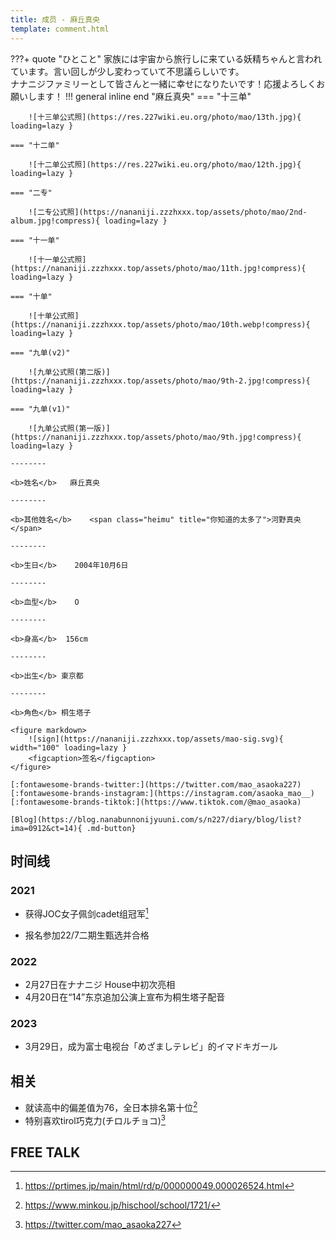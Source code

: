```yaml
---
title: 成员 - 麻丘真央
template: comment.html
---
```

???+ quote "ひとこと"
    家族には宇宙から旅行しに来ている妖精ちゃんと言われています。言い回しが少し変わっていて不思議らしいです。<br> ナナニジファミリーとして皆さんと一緒に幸せになりたいです！応援よろしくお願いします！
!!! general inline end "麻丘真央"
    === "十三单"

        ![十三单公式照](https://res.227wiki.eu.org/photo/mao/13th.jpg){ loading=lazy }

    === "十二单"

        ![十二单公式照](https://res.227wiki.eu.org/photo/mao/12th.jpg){ loading=lazy }

    === "二专"

        ![二专公式照](https://nananiji.zzzhxxx.top/assets/photo/mao/2nd-album.jpg!compress){ loading=lazy }

    === "十一单"

        ![十一单公式照](https://nananiji.zzzhxxx.top/assets/photo/mao/11th.jpg!compress){ loading=lazy }

    === "十单"

        ![十单公式照](https://nananiji.zzzhxxx.top/assets/photo/mao/10th.webp!compress){ loading=lazy }

    === "九单(v2)"

        ![九单公式照(第二版)](https://nananiji.zzzhxxx.top/assets/photo/mao/9th-2.jpg!compress){ loading=lazy }

    === "九单(v1)"

        ![九单公式照(第一版)](https://nananiji.zzzhxxx.top/assets/photo/mao/9th.jpg!compress){ loading=lazy }

    --------

    <b>姓名</b>   麻丘真央

    --------

    <b>其他姓名</b>    <span class="heimu" title="你知道的太多了">河野真央</span>

    --------

    <b>生日</b>    2004年10月6日

    --------

    <b>血型</b>    O

    --------

    <b>身高</b>  156cm

    --------

    <b>出生</b> 東京都

    --------

    <b>角色</b> 桐生塔子
  
    <figure markdown>
        ![sign](https://nananiji.zzzhxxx.top/assets/mao-sig.svg){ width="100" loading=lazy }
        <figcaption>签名</figcaption>
    </figure>

    [:fontawesome-brands-twitter:](https://twitter.com/mao_asaoka227) [:fontawesome-brands-instagram:](https://instagram.com/asaoka_mao__) [:fontawesome-brands-tiktok:](https://www.tiktok.com/@mao_asaoka)  

    [Blog](https://blog.nanabunnonijyuuni.com/s/n227/diary/blog/list?ima=0912&ct=14){ .md-button}

## 时间线
### 2021 

- 获得JOC女子佩剑cadet组冠军[^1]

- 报名参加22/7二期生甄选并合格

### 2022

- 2月27日在ナナニジ House中初次亮相
- 4月20日在“14”东京追加公演上宣布为桐生塔子配音

### 2023

- 3月29日，成为富士电视台「めざましテレビ」的イマドキガール

## 相关

- 就读高中的偏差值为76，全日本排名第十位[^2]
- 特别喜欢tirol巧克力(チロルチョコ)[^3]

## FREE TALK

<div id="dplayer"></div>


<script src="https://nananiji.zzzhxxx.top/js/md5.js"></script>
<script src="https://nananiji.zzzhxxx.top/js/hls.min.js"></script>
<script src="https://nananiji.zzzhxxx.top/js/DPlayer.min.js"></script>
<script>
    const dp = new DPlayer({
    container: document.getElementById('dplayer'),
    video: {
        url: 'https://manifest.prod.boltdns.net/manifest/v1/hls/v4/clear/4504957038001/316cb35b-a174-42c7-b517-fa3da69997a1/10s/master.m3u8?fastly_token=NjJkYTRmYWZfNzIyNDU3MDU3NzA0MWFhNjY1MjZhMDNmYWIwMTI5NjA1ZjAxOGFhMWY5ZWY2NzU3ZDU5MDE1ZjY4NjQ3ZWE3NQ%3D%3D',
        type: 'hls',
    },
    danmaku: {
        id: md5('mao-intro'),
        api: "https://danmu.zzzhxxx.top/"
    },
    contextmenu: [
    {
        text: '227WiKi',
        link: 'https://github.com/227WiKi/227WiKi',
    },
    ]
});
console.log(dp.plugins.hls);
</script>


[^1]: https://prtimes.jp/main/html/rd/p/000000049.000026524.html
[^2]: https://www.minkou.jp/hischool/school/1721/
[^3]: https://twitter.com/mao_asaoka227

